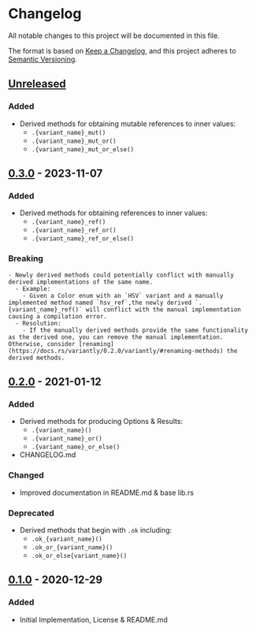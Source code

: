 # Changelog
All notable changes to this project will be documented in this file.

The format is based on [Keep a Changelog](https://keepachangelog.com/en/1.0.0/),
and this project adheres to [Semantic Versioning](https://semver.org/spec/v2.0.0.html).

## [Unreleased]
### Added
 - Derived methods for obtaining mutable references to inner values:
    - `.{variant_name}_mut()`
    - `.{variant_name}_mut_or()`
    - `.{variant_name}_mut_or_else()`

## [0.3.0] - 2023-11-07
### Added
 - Derived methods for obtaining references to inner values:
    - `.{variant_name}_ref()`
    - `.{variant_name}_ref_or()`
    - `.{variant_name}_ref_or_else()`

### Breaking
    - Newly derived methods could potentially conflict with manually derived implementations of the same name.
      - Example:
        - Given a Color enum with an `HSV` variant and a manually implemented method named `hsv_ref`,the newly derived `.{variant_name}_ref()` will conflict with the manual implementation causing a compilation error.
      - Resolution:
        - If the manually derived methods provide the same functionality as the derived one, you can remove the manual implementation. Otherwise, consider [renaming](https://docs.rs/variantly/0.2.0/variantly/#renaming-methods) the derived methods.

## [0.2.0] - 2021-01-12
### Added
- Derived methods for producing Options & Results:
    - `.{variant_name}()`
    - `.{variant_name}_or()`
    - `.{variant_name}_or_else()`
- CHANGELOG.md
### Changed
- Improved documentation in README.md & base lib.rs
### Deprecated
- Derived methods that begin with `.ok` including:
    - `.ok_{variant_name}()`
    - `.ok_or_{variant_name}()`
    - `.ok_or_else{variant_name}()`

## [0.1.0] - 2020-12-29
### Added
- Initial Implementation, License & README.md

[Unreleased]: https://github.com/luker-os/variantly/compare/v0.3.0...HEAD
[0.3.0]: https://github.com/luker-os/variantly/compare/v0.1.0...v0.3.0
[0.2.0]: https://github.com/luker-os/variantly/compare/v0.1.0...v0.2.0
[0.1.0]: https://github.com/luker-os/variantly/releases/tag/v0.1.0